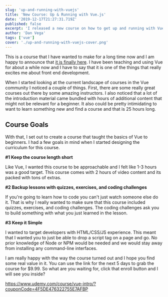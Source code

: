 ```yaml
---
slug: 'up-and-running-with-vuejs'
title: 'New Course: Up & Running with Vue.js'
date: '2019-12-17T21:27:31.719Z'
published: false
excerpt: 'I released a new course on how to get up and running with Vue.js for beginners'
author: 'Dan Vega'
tags: ['vue']
cover: './up-and-running-with-vuejs-cover.png'
---
```


This is a course that I have wanted to make for a long time now and I am happy to announce that [it is finally here](https://www.udemy.com/course/vue-intro/?couponCode=4F5DE476322755E7AFBP). I have been teaching and using Vue for about a while now and I have to say that it is one of the things that really excites me about front end development.

When I started looking at the current landscape of courses in the Vue community I noticed a couple of things. First, there are some really great courses out there by some amazing instructors. I also noticed that a lot of the introduction material came bundled with hours of additional content that might not be relevant for a beginner. It also could be pretty intimidating to want to learn something new and find a course and that is 25 hours long.

## Course Goals

With that, I set out to create a course that taught the basics of Vue to beginners. I had a few goals in mind when I started designing the curriculum for this course.

**#1 Keep the course length short**

Like Vue, I wanted this course to be approachable and I felt like 1-3 hours was a good target. This course comes with 2 hours of video content and its packed with tons of extras.

**#2 Backup lessons with quizzes, exercises, and coding challenges**

If you're going to learn how to code you can't just watch someone else do it. That is why I really wanted to make sure that this course included quizzes, exercises, and coding challenges. The coding challenges ask you to build something with what you just learned in the lesson.

**#3 Keep it Simple**

I wanted to target developers with HTML/CSS/JS experience. This meant that I wanted you to just be able to drop a script tag on a page and go. No prior knowledge of Node or NPM would be needed and we would stay away from installing any command-line interfaces.

I am really happy with the way the course turned out and I hope you find some real value in it. You can use the link for the next 5 days to grab the course for $9.99. So what are you waiting for, click that enroll button and I will see you inside?

https://www.udemy.com/course/vue-intro/?couponCode=4F5DE476322755E7AFBP
